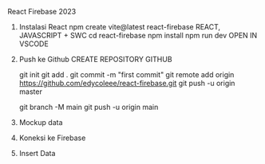 React Firebase 2023

1. Instalasi React
   npm create vite@latest react-firebase
   REACT, JAVASCRIPT + SWC
   cd react-firebase
   npm install
   npm run dev
   OPEN IN VSCODE

2. Push ke Github
   CREATE REPOSITORY GITHUB

   git init
   git add .
   git commit -m "first commit"
   git remote add origin https://github.com/edycoleee/react-firebase.git
   git push -u origin master

   git branch -M main
   git push -u origin main

3. Mockup data

4. Koneksi ke Firebase

5. Insert Data
